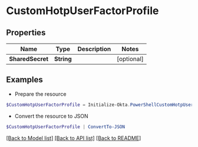 # CustomHotpUserFactorProfile
## Properties

Name | Type | Description | Notes
------------ | ------------- | ------------- | -------------
**SharedSecret** | **String** |  | [optional] 

## Examples

- Prepare the resource
```powershell
$CustomHotpUserFactorProfile = Initialize-Okta.PowerShellCustomHotpUserFactorProfile  -SharedSecret null
```

- Convert the resource to JSON
```powershell
$CustomHotpUserFactorProfile | ConvertTo-JSON
```

[[Back to Model list]](../README.md#documentation-for-models) [[Back to API list]](../README.md#documentation-for-api-endpoints) [[Back to README]](../README.md)

